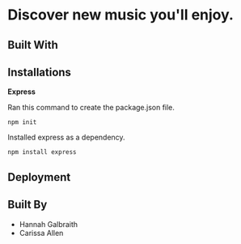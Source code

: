 # Discover new music you'll enjoy.

## Built With

## Installations

**Express**

Ran this command to create the package.json file.

`npm init`

Installed express as a dependency.

`npm install express`

## Deployment

## Built By
* Hannah Galbraith
* Carissa Allen
